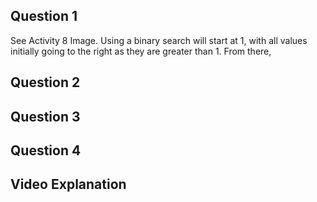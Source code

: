 ## Question 1

See Activity 8 Image. Using a binary search will start at 1, with all values initially going to the right as they are greater than 1. From there, 

## Question 2

## Question 3

## Question 4

## Video Explanation

